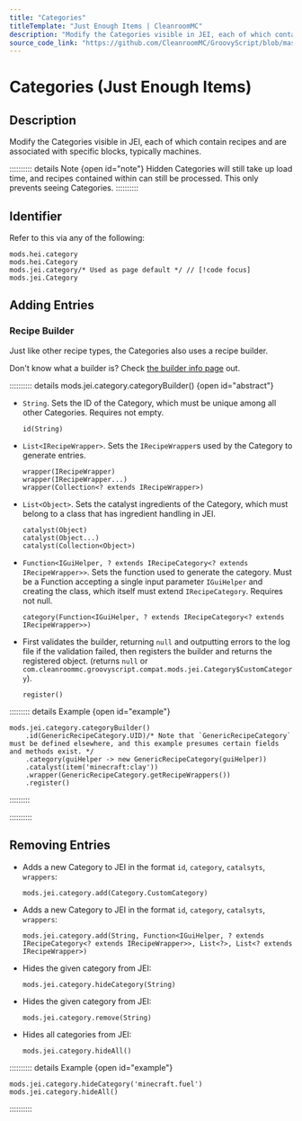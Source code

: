 ```yaml
---
title: "Categories"
titleTemplate: "Just Enough Items | CleanroomMC"
description: "Modify the Categories visible in JEI, each of which contain recipes and are associated with specific blocks, typically machines."
source_code_link: "https://github.com/CleanroomMC/GroovyScript/blob/master/src/main/java/com/cleanroommc/groovyscript/compat/mods/jei/Category.java"
---
```


# Categories (Just Enough Items)

## Description

Modify the Categories visible in JEI, each of which contain recipes and are associated with specific blocks, typically machines.

:::::::::: details Note {open id="note"}
Hidden Categories will still take up load time, and recipes contained within can still be processed. This only prevents seeing Categories.
::::::::::

## Identifier

Refer to this via any of the following:

```groovy:no-line-numbers {3}
mods.hei.category
mods.hei.Category
mods.jei.category/* Used as page default */ // [!code focus]
mods.jei.Category
```


## Adding Entries

### Recipe Builder

Just like other recipe types, the Categories also uses a recipe builder.

Don't know what a builder is? Check [the builder info page](../../getting_started/builder.md) out.

:::::::::: details mods.jei.category.categoryBuilder() {open id="abstract"}
- `String`. Sets the ID of the Category, which must be unique among all other Categories. Requires not empty.

    ```groovy:no-line-numbers
    id(String)
    ```

- `List<IRecipeWrapper>`. Sets the `IRecipeWrapper`s used by the Category to generate entries.

    ```groovy:no-line-numbers
    wrapper(IRecipeWrapper)
    wrapper(IRecipeWrapper...)
    wrapper(Collection<? extends IRecipeWrapper>)
    ```

- `List<Object>`. Sets the catalyst ingredients of the Category, which must belong to a class that has ingredient handling in JEI.

    ```groovy:no-line-numbers
    catalyst(Object)
    catalyst(Object...)
    catalyst(Collection<Object>)
    ```

- `Function<IGuiHelper, ? extends IRecipeCategory<? extends IRecipeWrapper>>`. Sets the function used to generate the category. Must be a Function accepting a single input parameter `IGuiHelper` and creating the class, which itself must extend `IRecipeCategory`. Requires not null.

    ```groovy:no-line-numbers
    category(Function<IGuiHelper, ? extends IRecipeCategory<? extends IRecipeWrapper>>)
    ```

- First validates the builder, returning `null` and outputting errors to the log file if the validation failed, then registers the builder and returns the registered object. (returns `null` or `com.cleanroommc.groovyscript.compat.mods.jei.Category$CustomCategory`).

    ```groovy:no-line-numbers
    register()
    ```

::::::::: details Example {open id="example"}
```groovy:no-line-numbers
mods.jei.category.categoryBuilder()
    .id(GenericRecipeCategory.UID)/* Note that `GenericRecipeCategory` must be defined elsewhere, and this example presumes certain fields and methods exist. */
    .category(guiHelper -> new GenericRecipeCategory(guiHelper))
    .catalyst(item('minecraft:clay'))
    .wrapper(GenericRecipeCategory.getRecipeWrappers())
    .register()
```


:::::::::

::::::::::

## Removing Entries

- Adds a new Category to JEI in the format `id`, `category`, `catalsyts`, `wrappers`:

    ```groovy:no-line-numbers
    mods.jei.category.add(Category.CustomCategory)
    ```

- Adds a new Category to JEI in the format `id`, `category`, `catalsyts`, `wrappers`:

    ```groovy:no-line-numbers
    mods.jei.category.add(String, Function<IGuiHelper, ? extends IRecipeCategory<? extends IRecipeWrapper>>, List<?>, List<? extends IRecipeWrapper>)
    ```

- Hides the given category from JEI:

    ```groovy:no-line-numbers
    mods.jei.category.hideCategory(String)
    ```

- Hides the given category from JEI:

    ```groovy:no-line-numbers
    mods.jei.category.remove(String)
    ```

- Hides all categories from JEI:

    ```groovy:no-line-numbers
    mods.jei.category.hideAll()
    ```

:::::::::: details Example {open id="example"}
```groovy:no-line-numbers
mods.jei.category.hideCategory('minecraft.fuel')
mods.jei.category.hideAll()
```

::::::::::
